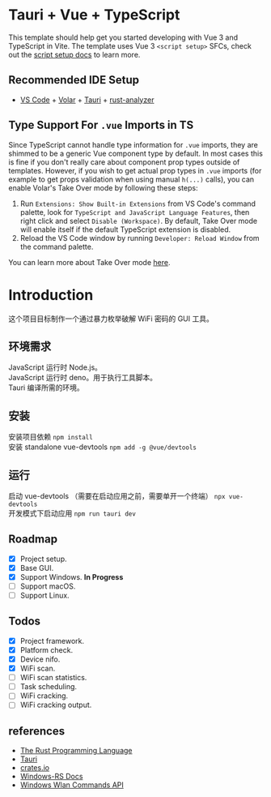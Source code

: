 # Tauri + Vue + TypeScript

This template should help get you started developing with Vue 3 and TypeScript in Vite. The template uses Vue 3 `<script setup>` SFCs, check out the [script setup docs](https://v3.vuejs.org/api/sfc-script-setup.html#sfc-script-setup) to learn more.

## Recommended IDE Setup

- [VS Code](https://code.visualstudio.com/) + [Volar](https://marketplace.visualstudio.com/items?itemName=Vue.volar) + [Tauri](https://marketplace.visualstudio.com/items?itemName=tauri-apps.tauri-vscode) + [rust-analyzer](https://marketplace.visualstudio.com/items?itemName=rust-lang.rust-analyzer)

## Type Support For `.vue` Imports in TS

Since TypeScript cannot handle type information for `.vue` imports, they are shimmed to be a generic Vue component type by default. In most cases this is fine if you don't really care about component prop types outside of templates. However, if you wish to get actual prop types in `.vue` imports (for example to get props validation when using manual `h(...)` calls), you can enable Volar's Take Over mode by following these steps:

1. Run `Extensions: Show Built-in Extensions` from VS Code's command palette, look for `TypeScript and JavaScript Language Features`, then right click and select `Disable (Workspace)`. By default, Take Over mode will enable itself if the default TypeScript extension is disabled.
2. Reload the VS Code window by running `Developer: Reload Window` from the command palette.

You can learn more about Take Over mode [here](https://github.com/johnsoncodehk/volar/discussions/471).

# Introduction
这个项目目标制作一个通过暴力枚举破解 WiFi 密码的 GUI 工具。

## 环境需求

JavaScript 运行时 Node.js。  
JavaScript 运行时 deno。用于执行工具脚本。  
Tauri 编译所需的环境。  

## 安装

安装项目依赖 `npm install`  
安装 standalone vue-devtools `npm add -g @vue/devtools`  

## 运行

启动 vue-devtools （需要在启动应用之前，需要单开一个终端） `npx vue-devtools`  
开发模式下启动应用 `npm run tauri dev`  

## Roadmap

- [x] Project setup.
- [x] Base GUI.
- [x] Support Windows. **In Progress**
- [ ] Support macOS.
- [ ] Support Linux.

## Todos

- [x] Project framework.
- [x] Platform check.
- [x] Device nifo.
- [x] WiFi scan.
- [ ] WiFi scan statistics.
- [ ] Task scheduling.
- [ ] WiFi cracking.
- [ ] WiFi cracking output.

## references

- [The Rust Programming Language](https://kaisery.github.io/trpl-zh-cn/)
- [Tauri](https://tauri.app/start/)
- [crates.io](https://crates.io/)
- [Windows-RS Docs](https://microsoft.github.io/windows-docs-rs/doc/windows/)
- [Windows Wlan Commands API](https://learn.microsoft.com/zh-cn/previous-versions/windows/it-pro/windows-server-2008-R2-and-2008/cc755301(v=ws.10)#netsh-wlan-commands)